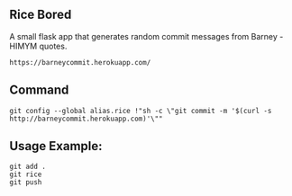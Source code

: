 ## Rice Bored

A small flask app that generates random commit messages from Barney - HIMYM quotes.

```
https://barneycommit.herokuapp.com/
```

## Command

```
git config --global alias.rice !"sh -c \"git commit -m '$(curl -s http://barneycommit.herokuapp.com)'\""
```

## Usage Example:
```
git add .
git rice
git push
```